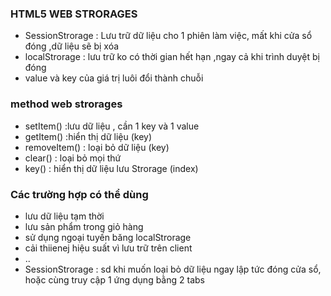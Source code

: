 ### HTML5 WEB STRORAGES
-   SessionStrorage : Lưu trữ dữ liệu cho 1 phiên làm việc, mất khi cửa sổ đóng ,dữ liệu sẽ bị xóa
-   localStrorage : lưu trữ ko có thời gian hết hạn ,ngay cả khi trình duyệt bị đóng
-   value và key của giá trị luôi đổi thành chuỗi

### method web strorages
-   setItem() :lưu dữ liệu , cần 1 key và 1 value
-   getItem() :hiển thị dữ liệu (key)
-   removeItem() : loại bỏ dữ liệu (key)
-   clear() : loại bỏ mọi thứ
-   key() : hiển thị dữ liệu lưu Strorage (index)
### Các trường hợp có thể dùng 
-   lưu dữ liệu tạm thời
-   lưu sản phẩm trong giỏ hàng
-   sử dụng ngoại tuyến băng localStrorage
-   cải thiienej hiệu suất vì lưu trữ trên client
-   ..
-   SessionStrorage : sd khi muốn loại bỏ dữ liệu ngay lập tức đóng cửa sổ, hoặc cùng truy cập 1 ứng dụng bằng 2 tabs